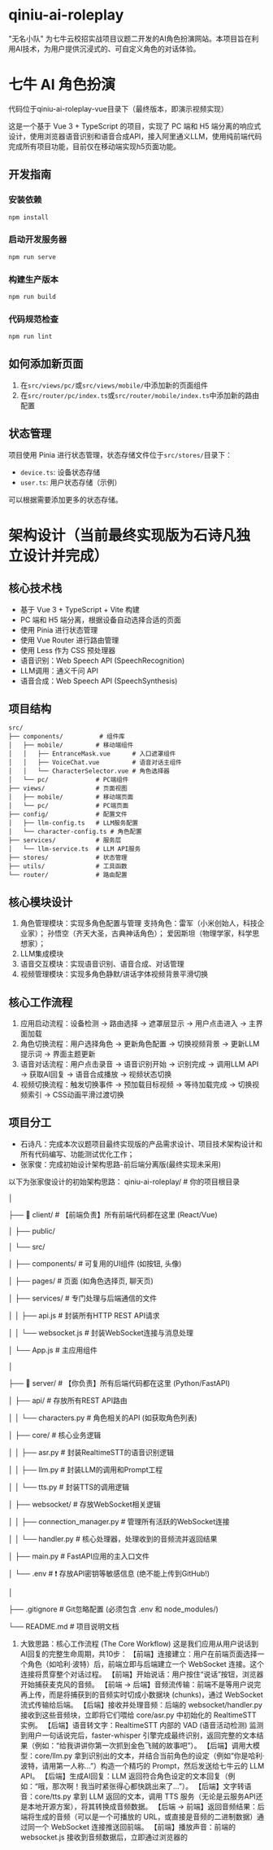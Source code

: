 # qiniu-ai-roleplay
"无名小队" 为七牛云校招实战项目议题二开发的AI角色扮演网站。本项目旨在利用AI技术，为用户提供沉浸式的、可自定义角色的对话体验。

# 七牛 AI 角色扮演
代码位于qiniu-ai-roleplay-vue目录下（最终版本，即演示视频实现）

这是一个基于 Vue 3 + TypeScript 的项目，实现了 PC 端和 H5 端分离的响应式设计，使用浏览器语音识别和语音合成API，接入阿里通义LLM，使用纯前端代码完成所有项目功能，目前仅在移动端实现h5页面功能。

## 开发指南

### 安装依赖

```bash
npm install
```

### 启动开发服务器

```bash
npm run serve
```

### 构建生产版本

```bash
npm run build
```

### 代码规范检查

```bash
npm run lint
```

## 如何添加新页面

1. 在`src/views/pc/`或`src/views/mobile/`中添加新的页面组件
2. 在`src/router/pc/index.ts`或`src/router/mobile/index.ts`中添加新的路由配置

## 状态管理

项目使用 Pinia 进行状态管理，状态存储文件位于`src/stores/`目录下：

- `device.ts`: 设备状态存储
- `user.ts`: 用户状态存储（示例）

可以根据需要添加更多的状态存储。

# 架构设计（当前最终实现版为**石诗凡**独立设计并完成）

## 核心技术栈
- 基于 Vue 3 + TypeScript + Vite 构建
- PC 端和 H5 端分离，根据设备自动选择合适的页面
- 使用 Pinia 进行状态管理
- 使用 Vue Router 进行路由管理
- 使用 Less 作为 CSS 预处理器
- 语音识别：Web Speech API (SpeechRecognition)
- LLM调用：通义千问 API
- 语音合成：Web Speech API (SpeechSynthesis)

## 项目结构
```
src/
├── components/          # 组件库
│   ├── mobile/         # 移动端组件
│   │   ├── EntranceMask.vue      # 入口遮罩组件
│   │   ├── VoiceChat.vue         # 语音对话主组件
│   │   └── CharacterSelector.vue # 角色选择器
│   └── pc/             # PC端组件
├── views/              # 页面视图
│   ├── mobile/         # 移动端页面
│   └── pc/             # PC端页面
├── config/             # 配置文件
│   ├── llm-config.ts   # LLM服务配置
│   └── character-config.ts # 角色配置
├── services/           # 服务层
│   └── llm-service.ts  # LLM API服务
├── stores/             # 状态管理
├── utils/              # 工具函数
└── router/             # 路由配置
```
## 核心模块设计
1. 角色管理模块：实现多角色配置与管理
   支持角色：雷军（小米创始人，科技企业家）；
            孙悟空（齐天大圣，古典神话角色）；
            爱因斯坦（物理学家，科学思想家）；
2. LLM集成模块 
3. 语音交互模块：实现语音识别、语音合成、对话管理
4. 视频管理模块：实现多角色静默/讲话字体视频背景平滑切换

## 核心工作流程
1. 应用启动流程：设备检测 → 路由选择 → 遮罩层显示 → 用户点击进入 → 主界面加载
2. 角色切换流程：用户选择角色 → 更新角色配置 → 切换视频背景 → 更新LLM提示词 → 界面主题更新
3. 语音对话流程：用户点击录音 → 语音识别开始 → 识别完成 → 调用LLM API → 获取AI回复 → 语音合成播放 → 视频状态切换
4. 视频切换流程：触发切换事件 → 预加载目标视频 → 等待加载完成 → 切换视频索引 → CSS动画平滑过渡切换

## 项目分工
- 石诗凡：完成本次议题项目最终实现版的产品需求设计、项目技术架构设计和所有代码编写、功能测试优化工作；
- 张家俊：完成初始设计架构思路-前后端分离版(最终实现未采用)
  
以下为张家俊设计的初始架构思路：
qiniu-ai-roleplay/  # 你的项目根目录

│

├── 📂 client/  # 【前端负责】所有前端代码都在这里 (React/Vue)

│   ├── public/

│   └── src/

│       ├── components/   # 可复用的UI组件 (如按钮, 头像)

│       ├── pages/        # 页面 (如角色选择页, 聊天页)

│       ├── services/     # 专门处理与后端通信的文件

│       │   ├── api.js          # 封装所有HTTP REST API请求

│       │   └── websocket.js    # 封装WebSocket连接与消息处理

│       └── App.js        # 主应用组件

│

├── 📂 server/  # 【你负责】所有后端代码都在这里 (Python/FastAPI)

│   ├── api/            # 存放所有REST API路由

│   │   └── characters.py # 角色相关的API (如获取角色列表)

│   ├── core/           # 核心业务逻辑

│   │   ├── asr.py        # 封装RealtimeSTT的语音识别逻辑

│   │   ├── llm.py        # 封装LLM的调用和Prompt工程

│   │   └── tts.py        # 封装TTS的调用逻辑

│   ├── websocket/      # 存放WebSocket相关逻辑

│   │   ├── connection_manager.py # 管理所有活跃的WebSocket连接

│   │   └── handler.py      # 核心处理器，处理收到的音频流并返回结果

│   ├── main.py         # FastAPI应用的主入口文件

│   └── .env            # ❗ 存放API密钥等敏感信息 (绝不能上传到GitHub!)

│

├── .gitignore        # Git忽略配置 (必须包含 .env 和 node_modules/)

└── README.md         # 项目说明文档

1. 大致思路：核心工作流程 (The Core Workflow)
   这是我们应用从用户说话到AI回复的完整生命周期，共10步：
   【前端】连接建立：用户在前端页面选择一个角色（如哈利·波特）后，前端立即与后端建立一个 WebSocket 连接。这个连接将贯穿整个对话过程。
   【前端】开始说话：用户按住“说话”按钮，浏览器开始捕获麦克风的音频。
   【前端 -> 后端】音频流传输：前端不是等用户说完再上传，而是将捕获到的音频实时切成小数据块 (chunks)，通过 WebSocket 流式传输给后端。
   【后端】接收并处理音频：后端的 websocket/handler.py 接收到这些音频块，立即将它们喂给 core/asr.py 中初始化的 RealtimeSTT 实例。
   【后端】语音转文字：RealtimeSTT 内部的 VAD (语音活动检测) 监测到用户一句话说完后，faster-whisper 引擎完成最终识别，返回完整的文本结果（例如：“给我讲讲你第一次抓到金色飞贼的故事吧”）。
   【后端】调用大模型：core/llm.py 拿到识别出的文本，并结合当前角色的设定（例如“你是哈利·波特，请用第一人称...”）构造一个精巧的 Prompt，然后发送给七牛云的 LLM API。
   【后端】生成AI回复：LLM 返回符合角色设定的文本回复（例如：“哦，那次啊！我当时紧张得心都快跳出来了...”）。
   【后端】文字转语音：core/tts.py 拿到 LLM 返回的文本，调用 TTS 服务（无论是云服务API还是本地开源方案），将其转换成音频数据。
   【后端 -> 前端】返回音频结果：后端将生成的音频（可以是一个可播放的 URL，或直接是音频的二进制数据）通过同一个 WebSocket 连接推送回前端。
   【前端】播放声音：前端的 websocket.js 接收到音频数据后，立即通过浏览器的 <audio> 元素进行播放。用户就听到了 AI 角色的声音。
